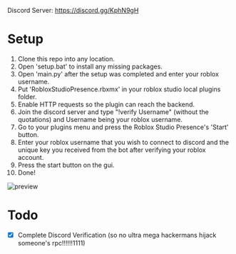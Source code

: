 Discord Server: https://discord.gg/KphN9gH

# Setup

1. Clone this repo into any location.
2. Open 'setup.bat' to install any missing packages.
3. Open 'main.py' after the setup was completed and enter your roblox username.
4. Put 'RobloxStudioPresence.rbxmx' in your roblox studio local plugins folder.
5. Enable HTTP requests so the plugin can reach the backend.
6. Join the discord server and type "!verify Username" (without the quotations) and Username being your roblox username.
7. Go to your plugins menu and press the Roblox Studio Presence's 'Start' button.
8. Enter your roblox username that you wish to connect to discord and the unique key you received from the bot after verifying your roblox account.
9. Press the start button on the gui.
10. Done! 


![preview](http://galaxybotl.altervista.org/dsadasda.PNG) 

# Todo

- [x] Complete Discord Verification (so no ultra mega hackermans hijack someone's rpc!!!!!!1111)
